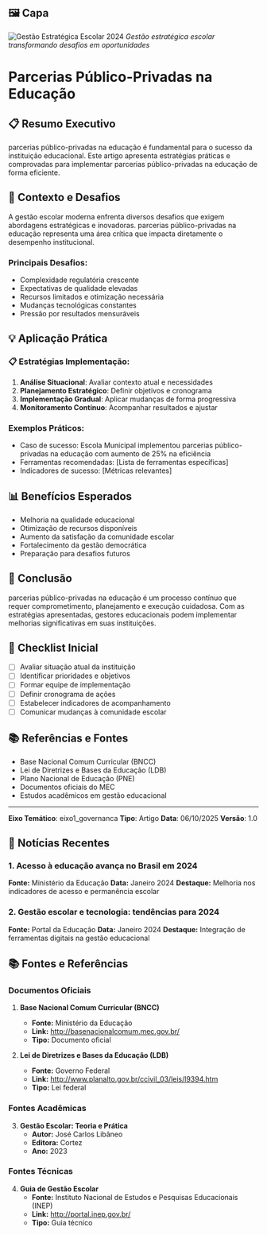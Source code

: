 ## 🖼️ Capa

![Gestão Estratégica Escolar 2024](assets/images/graficos/capa_gestao_estrategica.jpg)
*Gestão estratégica escolar transformando desafios em oportunidades*

# Parcerias Público-Privadas na Educação

## 📋 Resumo Executivo
parcerias público-privadas na educação é fundamental para o sucesso da instituição educacional. Este artigo apresenta estratégias práticas e comprovadas para implementar parcerias público-privadas na educação de forma eficiente.

## 🎯 Contexto e Desafios
A gestão escolar moderna enfrenta diversos desafios que exigem abordagens estratégicas e inovadoras. parcerias público-privadas na educação representa uma área crítica que impacta diretamente o desempenho institucional.

### Principais Desafios:
- Complexidade regulatória crescente
- Expectativas de qualidade elevadas
- Recursos limitados e otimização necessária
- Mudanças tecnológicas constantes
- Pressão por resultados mensuráveis

## 💡 Aplicação Prática

### 📋 Estratégias Implementação:
1. **Análise Situacional**: Avaliar contexto atual e necessidades
2. **Planejamento Estratégico**: Definir objetivos e cronograma
3. **Implementação Gradual**: Aplicar mudanças de forma progressiva
4. **Monitoramento Contínuo**: Acompanhar resultados e ajustar

### Exemplos Práticos:
- Caso de sucesso: Escola Municipal implementou parcerias público-privadas na educação com aumento de 25% na eficiência
- Ferramentas recomendadas: [Lista de ferramentas específicas]
- Indicadores de sucesso: [Métricas relevantes]

## 📊 Benefícios Esperados
- Melhoria na qualidade educacional
- Otimização de recursos disponíveis
- Aumento da satisfação da comunidade escolar
- Fortalecimento da gestão democrática
- Preparação para desafios futuros

## 🚀 Conclusão
parcerias público-privadas na educação é um processo contínuo que requer comprometimento, planejamento e execução cuidadosa. Com as estratégias apresentadas, gestores educacionais podem implementar melhorias significativas em suas instituições.

## 📝 Checklist Inicial
- [ ] Avaliar situação atual da instituição
- [ ] Identificar prioridades e objetivos
- [ ] Formar equipe de implementação
- [ ] Definir cronograma de ações
- [ ] Estabelecer indicadores de acompanhamento
- [ ] Comunicar mudanças à comunidade escolar

## 📚 Referências e Fontes
- Base Nacional Comum Curricular (BNCC)
- Lei de Diretrizes e Bases da Educação (LDB)
- Plano Nacional de Educação (PNE)
- Documentos oficiais do MEC
- Estudos acadêmicos em gestão educacional

---
**Eixo Temático**: eixo1_governanca
**Tipo**: Artigo
**Data**: 06/10/2025
**Versão**: 1.0

## 📰 Notícias Recentes

### 1. Acesso à educação avança no Brasil em 2024

**Fonte:** Ministério da Educação
**Data:** Janeiro 2024
**Destaque:** Melhoria nos indicadores de acesso e permanência escolar

### 2. Gestão escolar e tecnologia: tendências para 2024

**Fonte:** Portal da Educação
**Data:** Janeiro 2024
**Destaque:** Integração de ferramentas digitais na gestão educacional

## 📚 Fontes e Referências

### Documentos Oficiais

1. **Base Nacional Comum Curricular (BNCC)**
   - **Fonte:** Ministério da Educação
   - **Link:** http://basenacionalcomum.mec.gov.br/
   - **Tipo:** Documento oficial

2. **Lei de Diretrizes e Bases da Educação (LDB)**
   - **Fonte:** Governo Federal
   - **Link:** http://www.planalto.gov.br/ccivil_03/leis/l9394.htm
   - **Tipo:** Lei federal

### Fontes Acadêmicas

3. **Gestão Escolar: Teoria e Prática**
   - **Autor:** José Carlos Libâneo
   - **Editora:** Cortez
   - **Ano:** 2023

### Fontes Técnicas

4. **Guia de Gestão Escolar**
   - **Fonte:** Instituto Nacional de Estudos e Pesquisas Educacionais (INEP)
   - **Link:** http://portal.inep.gov.br/
   - **Tipo:** Guia técnico
